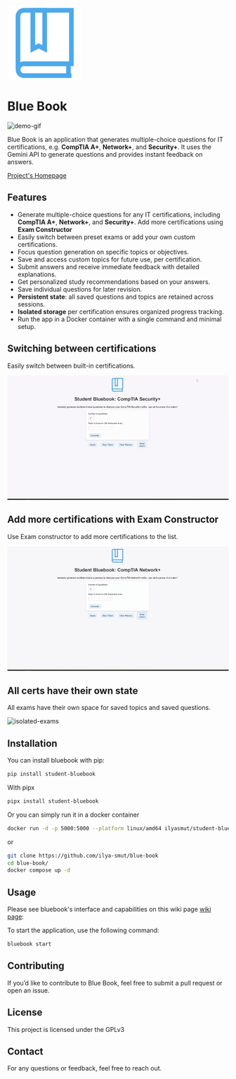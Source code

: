 ![Bluebook Logo](https://github.com/ilya-smut/blue-book/blob/main/bluebook/static/images/book.png?raw=true)
# Blue Book
![demo-gif](https://github.com/ilya-smut/blue-book/blob/main/examples/videos/bluebook%20gif.gif?raw=true)

Blue Book is an application that generates multiple-choice questions for IT certifications, e.g.  **CompTIA A+**, **Network+**, and **Security+**. It uses the Gemini API to generate questions and provides instant feedback on answers.

[Project's Homepage](https://student-bluebook.notion.site/)

## Features

- Generate multiple-choice questions for any IT certifications, including **CompTIA A+**, **Network+**, and **Security+**. Add more certifications using **Exam Constructor**
- Easily switch between preset exams or add your own custom certifications.
- Focus question generation on specific topics or objectives.
- Save and access custom topics for future use, per certification.
- Submit answers and receive immediate feedback with detailed explanations.
- Get personalized study recommendations based on your answers.
- Save individual questions for later revision.
- **Persistent state**: all saved questions and topics are retained across sessions.
- **Isolated storage** per certification ensures organized progress tracking.
- Run the app in a Docker container with a single command and minimal setup.



## Switching between certifications
Easily switch between built-in certifications.

![switching-exam](https://github.com/ilya-smut/blue-book/blob/main/examples/videos/switching_exam.gif?raw=true)


## Add more certifications with Exam Constructor
Use Exam constructor to add more certifications to the list.

![exam-constructor](https://github.com/ilya-smut/blue-book/blob/main/examples/videos/exam_constructor.gif?raw=true)


## All certs have their own state
All exams have their own space for saved topics and saved questions.

![isolated-exams](https://github.com/ilya-smut/blue-book/blob/main/examples/videos/isolated_exams.gif?raw=true)


## Installation

You can install bluebook with pip:
   ```sh
   pip install student-bluebook
   ```

With pipx
   ```sh
   pipx install student-bluebook
   ```

Or you can simply run it in a docker container
   ```sh
   docker run -d -p 5000:5000 --platform linux/amd64 ilyasmut/student-bluebook
   ```
   or
   ```sh
   git clone https://github.com/ilya-smut/blue-book
   cd blue-book/
   docker compose up -d
   ```

## Usage

Please see bluebook's interface and capabilities on this wiki page [wiki page](https://github.com/ilya-smut/blue-book/wiki):

To start the application, use the following command:
```sh
bluebook start
```

## Contributing
If you’d like to contribute to Blue Book, feel free to submit a pull request or open an issue.

## License
This project is licensed under the GPLv3

## Contact
For any questions or feedback, feel free to reach out.

